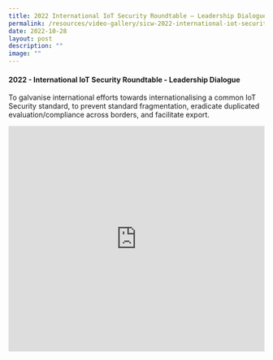 ```yaml
---
title: 2022 International IoT Security Roundtable – Leadership Dialogue
permalink: /resources/video-gallery/sicw-2022-international-iot-security-roundtable-leadership-dialogue/
date: 2022-10-28
layout: post
description: ""
image: ""
---
```

#### **2022 - International IoT Security Roundtable - Leadership Dialogue**

To galvanise international efforts towards internationalising a common IoT Security standard, to prevent standard fragmentation, eradicate duplicated evaluation/compliance across borders, and facilitate export.

<iframe allowfullscreen="" allow="accelerometer; autoplay; clipboard-write; encrypted-media; gyroscope; picture-in-picture; web-share" frameborder="0" title="YouTube video player" src="https://www.youtube.com/embed/6sXadReAuVQ" width="100%" height="445"></iframe>